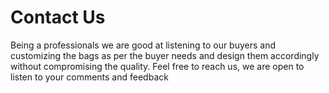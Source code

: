 # Contact Us
Being a professionals we are good at listening to our buyers and customizing the bags as per the buyer needs and design them accordingly without compromising the quality. Feel free to reach us, we are open to listen to your comments and feedback